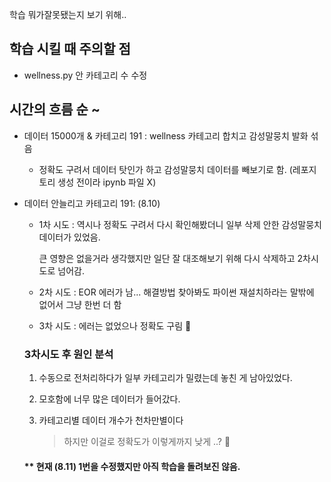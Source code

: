 학습 뭐가잘못됐는지 보기 위해..
## 학습 시킬 때 주의할 점
* wellness.py 안 카테고리 수 수정
  
## 시간의 흐름 순 ~
* 데이터 15000개 & 카테고리 191 : wellness 카테고리 합치고 감성말뭉치 발화 섞음
  - 정확도 구려서 데이터 탓인가 하고 감성말뭉치 데이터를 빼보기로 함. (레포지토리 생성 전이라 ipynb 파일 X)

* 데이터 안늘리고 카테고리 191: (8.10)
  - 1차 시도 : 역시나 정확도 구려서 다시 확인해봤더니 일부 삭제 안한 감성말뭉치 데이터가 있었음.


     큰 영향은 없을거라 생각했지만 일단 잘 대조해보기 위해 다시 삭제하고 2차시도로 넘어감.
    
  - 2차 시도 : EOR 에러가 남... 해결방법 찾아봐도 파이썬 재설치하라는 말밖에 없어서 그냥 한번 더 함
  - 3차 시도 : 에러는 없었으나 정확도 구림 🤔
  ### 3차시도 후 원인 분석
    1. 수동으로 전처리하다가 일부 카테고리가 밀렸는데 놓친 게 남아있었다.
    2. 모호함에 너무 많은 데이터가 들어갔다.
    3. 카테고리별 데이터 개수가 천차만별이다
       
        > 하지만 이걸로 정확도가 이렇게까지 낮게 ..? 🤔
    #### ** 현재 (8.11) 1번을 수정했지만 아직 학습을 돌려보진 않음.
